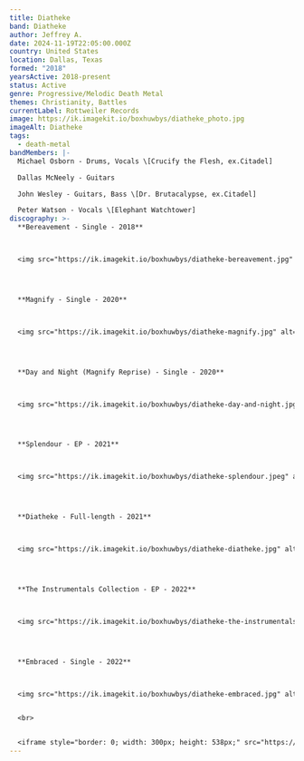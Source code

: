 ```yaml
---
title: Diatheke
band: Diatheke
author: Jeffrey A.
date: 2024-11-19T22:05:00.000Z
country: United States
location: Dallas, Texas
formed: "2018"
yearsActive: 2018-present
status: Active
genre: Progressive/Melodic Death Metal
themes: Christianity, Battles
currentLabel: Rottweiler Records
image: https://ik.imagekit.io/boxhuwbys/diatheke_photo.jpg
imageAlt: Diatheke
tags:
  - death-metal
bandMembers: |-
  Michael Osborn - Drums, Vocals \[Crucify the Flesh, ex.Citadel]

  Dallas McNeely - Guitars

  John Wesley - Guitars, Bass \[Dr. Brutacalypse, ex.Citadel]

  Peter Watson - Vocals \[Elephant Watchtower]
discography: >-
  **Bereavement - Single - 2018**



  <img src="https://ik.imagekit.io/boxhuwbys/diatheke-bereavement.jpg" alt="Diatheke - Bereavement - Single cover" style="width:300px; height:auto;">




  **Magnify - Single - 2020**



  <img src="https://ik.imagekit.io/boxhuwbys/diatheke-magnify.jpg" alt="Diatheke - Magnify - Single cover" style="width:300px; height:auto;">




  **Day and Night (Magnify Reprise) - Single - 2020**



  <img src="https://ik.imagekit.io/boxhuwbys/diatheke-day-and-night.jpg" alt="Diatheke - Day and Night (Magnify Reprise) - Single cover" style="width:300px; height:auto;">




  **Splendour - EP - 2021**



  <img src="https://ik.imagekit.io/boxhuwbys/diatheke-splendour.jpeg" alt="Diatheke - Splendour - EP cover" style="width:300px; height:auto;">




  **Diatheke - Full-length - 2021**



  <img src="https://ik.imagekit.io/boxhuwbys/diatheke-diatheke.jpg" alt="Diatheke - Full-length cover" style="width:300px; height:auto;">




  **The Instrumentals Collection - EP - 2022**



  <img src="https://ik.imagekit.io/boxhuwbys/diatheke-the-instrumentals-collection.jpg" alt="Diatheke -The Instrumentals Collection - EP cover" style="width:300px; height:auto;">




  **Embraced - Single - 2022**



  <img src="https://ik.imagekit.io/boxhuwbys/diatheke-embraced.jpg" alt="Diatheke - Embraced - Single cover" style="width:300px; height:auto;">


  <br> 


  <iframe style="border: 0; width: 300px; height: 538px;" src="https://bandcamp.com/EmbeddedPlayer/album=3392747289/size=large/bgcol=333333/linkcol=0f91ff/transparent=true/" seamless><a href="https://diatheketcc.bandcamp.com/album/self-titled">Self-Titled by Diatheke</a></iframe>
---
```

